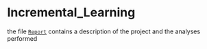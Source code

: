 # Incremental_Learning
the file [`Report`](https://github.com/sofiaborgato/Incremental_Class_Learning/blob/main/Report_.pdf) contains a description of the project and the analyses performed

